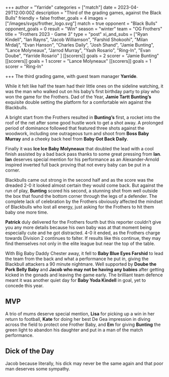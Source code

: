+++
author = "Yarride"
categories = ["match"]
date = 2023-04-29T12:00:00Z
description = "Third of the grading games, against the Black Bulls"
friendly = false
frother_goals = 4
images  = ["/images/svgs/frother_logo.svg"]
match = true
opponent = "Black Bulls"
opponent_goals = 0
result = "Win"
season = "winter"
team = "OG Frothers"
title = "Frothers 2023 - Game 3"
type = "post"
xi_and_subs = ["Ryan Kindell", "Ian Rayns", "Jacob Williamson", "Farshid Shokoohi", "Milan Mrdalj", "Evan Hanson", "Charles Daily", "Josh Shand", "Jamie Bunting", "Lance Molyneaux", "Jarrod Murray", "Yash Rosario", "Ring-In", "Evan Doube", "Yarride Rosario" ]
[[scorers]]
goals = 2
scorer = "Jamie Bunting"
[[scorers]]
goals = 1
scorer = "Lance Molyneaux"
[[scorers]]
goals = 1
scorer = "Ring-In"

+++
The third grading game, with guest team manager **Yarride**.

While it felt like half the team had their little ones on the sideline watching, it was the man who walked out on his baby’s first birthday party to play who won the game for the Frothers. Dad of the Year, **Jamie Tartt Bunting’s** exquisite double setting the platform for a comfortable win against the Blackbulls. 

A bright start from the Frothers resulted in **Bunting’s** first, a rocket into the roof of the net after some good hustle work to get a shot away. A prolonged period of dominance followed that featured three shots against the woodwork, including one outrageous turn and shoot from **Boss Baby Murray** and a cheeky back heel from **Baby Got Back Daily**. 

Finally it was **Ice Ice Baby Molyneaux** that doubled the lead with a cool finish assisted by a bad back pass thanks to some great pressing from **Ian**. **Ian** deserves special mention for his performance as an Alexander-Arnold inspired inverted full back proving that not every baby can be put in a corner. 

Blackbulls came out strong in the second half and as the score was the dreaded 2-0 it looked almost certain they would come back. But against the run of play, **Bunting** scored his second, a stunning shot from well outside the box that found the bottom corner through the legs of a defender. The complete lack of celebration by the Frothers obviously affected the mindset of Blackbulls who lost all energy, just asking for the Frothers to hit them baby one more time. 

**Patrick** duly delivered for the Frothers fourth but this reporter couldn’t give you any more details because his own baby was at that moment being especially cute and he got distracted. 4-0 it ended, as the Frothers charge towards Division 2 continues to falter. If results like this continue, they may find themselves not only in the elite league but near the top of the table. 

With Big Baby Daddy Chester away, it fell to **Baby Blue Eyes Farshid** to lead the team from the back and what a performance he put in, giving the Blackbull attackers a 90 minute nightmare. Well supported by **Doube the Pork Belly Baby** and **Jacob who may not be having any babies** after getting kicked in the gonads and leaving the game early. The brilliant team defence meant it was another quiet day for **Baby Yoda Kindell** in goal, yet to concede this year. 

## MVP 
A trio of mums deserve special mention, **Lisa** for picking up a win in her return to football, **Kate** for doing her best De Gea impression in diving across the field to protect one Frother Baby, and **Em** for giving **Bunting** the green light to abandon his daughter and put in a man of the match performance. 

## Dick of the Day
Jacob because literally, his dick may never be the same again and that poor man deserves some sympathy.
